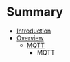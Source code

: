 # Summary

* [Introduction](README.md)
* [Overview](overview/preface.md)
   * [MQTT](overview/mqtt.md)
       * MQTT

